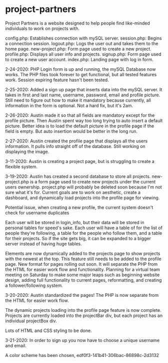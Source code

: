 # project-partners
Project Partners is a website designed to help people find like-minded individuals to work on projects with.


config.php: Establishes connection with mySQL server.
session.php: Begins a connection session.
logout.php: Logs the user out and takes them to the home page.
new-project.php: Form page used to create a new project.
profile.php: Displays all user info and projects.
signup.php: Form page used to create a new user account.
index.php: Landing page with log in form.


2-24-2020: PHP Login form is up and running, the mySQL Database now works.  The PHP files took forever to get functional, but all tested features work.  Session expiring feature hasn't  been tested.

2-25-2020: Added a sign up page that inserts data into the mySQL server.  It takes in first and last name, username, password, email and profile picture.  Still need to figure out how to make it mandatory because currently, all information in the form is optional.  Not a hard fix, but it's 2am.

2-26-2020: Austin made it so that all fields are mandatory except for the profile picture.  Then Austin spent way too long trying to auto insert a default picture.  Better idea is to load the default picture in the profile page if the field is empty.  But auto insertion would be better in the long run.

2-27-2020: Austin created the profile page that displays all the users information.  It pulls info straight off of the database.  Still working on displaying the image.

3-11-2020: Austin is creating a project page, but is struggling to create a flexible system.

3-19-2020: Austin has created a second database to store all projects.  new-project.php is a form page used to create new projects under the current users ownership. project.php will probably be deleted soon because I'm not sure what it's for.  Current goals are to work on aesthetic, create a dashboard, and dynamically load projects into the profile page for viewing.  

Potential issue, when creating a new profile, the current system doesn't check for username duplicates

Each user will be stored in login_info, but their data will be stored in personal tables for speed's sake.  Each user will have a table of for the list of people they're following, a table for the people who follow them, and a table for their projects.  So if the site gets big, it can be expanded to a bigger server instead of having huge tables.

Elements are now dynamically added to the projects page to show projects with the newest at the top.  This feature still needs to be added to the profile page.  New format for pages rolling out soon.  It will separate the PHP from the HTML for easier work flow and functionality.  Planning for a virtual team meeting on Saturday to make some major leaps such as beginning website design, adding full functionality to current pages, reformatting, and creating a follower/following system.


3-20-2020: Austin standardized the pages!  The PHP is now separate from the HTML for easier work flow.

The dynamic projects loading into the profile page feature is now complete.  Projects are currently loaded into the projectBar div, but each project has an individual projectBox div.

Lots of HTML and CSS styling to be done.

3-21-2020: In order to sign up you now have to choose a unique username and email.

A color scheme has been chosen, edf0f3-141b41-306bac-86898c-2d3132
